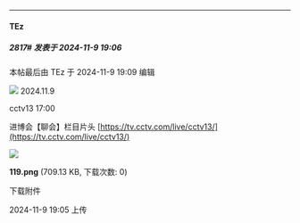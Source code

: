 ﻿
*****

####  TEz  
##### 2817#       发表于 2024-11-9 19:06

 本帖最后由 TEz 于 2024-11-9 19:09 编辑 

<img src="https://static.saraba1st.com/image/smiley/face2017/044.png" referrerpolicy="no-referrer"> 2024.11.9 

cctv13 17:00

进博会【聊会】栏目片头
[https://tv.cctv.com/live/cctv13/](https://tv.cctv.com/live/cctv13/)

<img src="https://img.saraba1st.com/forum/202411/09/190549kd1ebn71hgwqskce.png" referrerpolicy="no-referrer">

<strong>119.png</strong> (709.13 KB, 下载次数: 0)

下载附件

2024-11-9 19:05 上传


